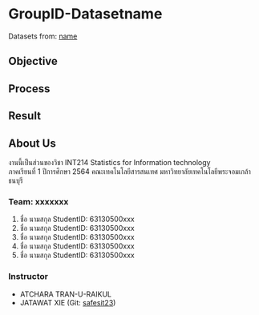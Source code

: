 # GroupID-Datasetname
Datasets from: [name](link)

## Objective

## Process

## Result

## About Us
งานนี้เป็นส่วนของวิชา INT214 Statistics for Information technology <br/> ภาคเรียนที่ 1 ปีการศึกษา 2564 คณะเทคโนโลยีสารสนเทศ มหาวิทยาลัยเทคโนโลยีพระจอมเกล้าธนบุรี
### Team: xxxxxxx
1. ชื่อ นามสกุล     StudentID: 63130500xxx
2. ชื่อ นามสกุล     StudentID: 63130500xxx
3. ชื่อ นามสกุล     StudentID: 63130500xxx
4. ชื่อ นามสกุล     StudentID: 63130500xxx
5. ชื่อ นามสกุล     StudentID: 63130500xxx

### Instructor
- ATCHARA TRAN-U-RAIKUL
- JATAWAT XIE (Git: [safesit23](https://github.com/safesit23))



